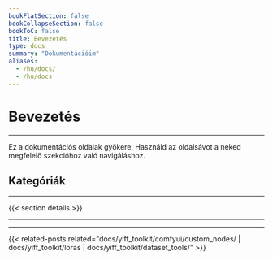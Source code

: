 ```yaml
---
bookFlatSection: false
bookCollapseSection: false
bookToC: false
title: Bevezetés
type: docs
summary: "Dokumentációim"
aliases:
  - /hu/docs/
  - /hu/docs
---
```


<!-- markdownlint-disable MD025 -->

# Bevezetés

---

Ez a dokumentációs oldalak gyökere. Használd az oldalsávot a neked megfelelő szekcióhoz való navigáláshoz.

## Kategóriák

---

{{< section details >}}

---

---

{{< related-posts related="docs/yiff_toolkit/comfyui/custom_nodes/ | docs/yiff_toolkit/loras | docs/yiff_toolkit/dataset_tools/" >}}
